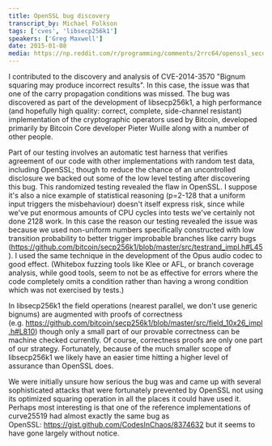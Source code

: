 ```yaml
---
title: OpenSSL bug discovery
transcript_by: Michael Folkson
tags: ['cves', 'libsecp256k1']
speakers: ['Greg Maxwell']
date: 2015-01-08
media: https://np.reddit.com/r/programming/comments/2rrc64/openssl_security_advisory_new_openssl_releases/cnilq2w/?context=3
---
```

I contributed to the discovery and analysis of CVE-2014-3570 "Bignum squaring may produce incorrect results". In this case, the issue was that one of the carry propagation conditions was missed. The bug was discovered as part of the development of libsecp256k1, a high performance (and hopefully high quality: correct, complete, side-channel resistant) implementation of the cryptographic operators used by Bitcoin, developed primarily by Bitcoin Core developer Pieter Wuille along with a number of other people.

Part of our testing involves an automatic test harness that verifies agreement of our code with other implementations with random test data, including OpenSSL; though to reduce the chance of an uncontrolled disclosure we backed out some of the low level testing after discovering this bug. This randomized testing revealed the flaw in OpenSSL. I suppose it's also a nice example of statistical reasoning (p=2-128 that a uniform input triggers the misbehaviour) doesn't itself express risk, since while we've put enormous amounts of CPU cycles into tests we've certainly not done 2128 work. In this case the reason our testing revealed the issue was because we used non-uniform numbers specifically constructed with low transition probability to better trigger improbable branches like carry bugs (<https://github.com/bitcoin/secp256k1/blob/master/src/testrand_impl.h#L45>). I used the same technique in the development of the Opus audio codec to good effect. (Whitebox fuzzing tools like Klee or AFL, or branch coverage analysis, while good tools, seem to not be as effective for errors where the code completely omits a condition rather than having a wrong condition which was not exercised by tests.)

In libsecp256k1 the field operations (nearest parallel, we don't use generic bignums) are augmented with proofs of correctness (e.g. <https://github.com/bitcoin/secp256k1/blob/master/src/field_10x26_impl.h#L810>) though only a small part of our provable correctness can be machine checked currently. Of course, correctness proofs are only one part of our strategy. Fortunately, because of the much smaller scope of libsecp256k1 we likely have an easier time hitting a higher level of assurance than OpenSSL does.

We were initially unsure how serious the bug was and came up with several sophisticated attacks that were fortunately prevented by OpenSSL not using its optimized squaring operation in all the places it could have used it. Perhaps most interesting is that one of the reference implementations of curve25519 had almost exactly the same bug as OpenSSL: <https://gist.github.com/CodesInChaos/8374632> but it seems to have gone largely without notice.
